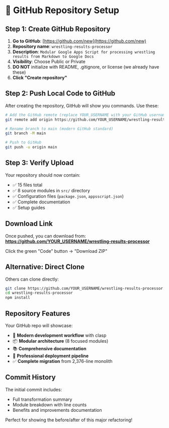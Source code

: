# 🚀 GitHub Repository Setup

## Step 1: Create GitHub Repository

1. **Go to GitHub**: [https://github.com/new](https://github.com/new)
2. **Repository name**: `wrestling-results-processor`
3. **Description**: `Modular Google Apps Script for processing wrestling results from Markdown to Google Docs`
4. **Visibility**: Choose Public or Private
5. **DO NOT** initialize with README, .gitignore, or license (we already have these)
6. **Click "Create repository"**

## Step 2: Push Local Code to GitHub

After creating the repository, GitHub will show you commands. Use these:

```bash
# Add the GitHub remote (replace YOUR_USERNAME with your GitHub username)
git remote add origin https://github.com/YOUR_USERNAME/wrestling-results-processor.git

# Rename branch to main (modern GitHub standard)
git branch -M main

# Push to GitHub
git push -u origin main
```

## Step 3: Verify Upload

Your repository should now contain:
- ✅ 15 files total
- ✅ 8 source modules in `src/` directory
- ✅ Configuration files (`package.json`, `appsscript.json`)
- ✅ Complete documentation
- ✅ Setup guides

## Download Link

Once pushed, you can download from:
**https://github.com/YOUR_USERNAME/wrestling-results-processor**

Click the green "Code" button → "Download ZIP"

## Alternative: Direct Clone

Others can clone directly:
```bash
git clone https://github.com/YOUR_USERNAME/wrestling-results-processor.git
cd wrestling-results-processor
npm install
```

## Repository Features

Your GitHub repo will showcase:
- 🔄 **Modern development workflow** with clasp
- 📦 **Modular architecture** (8 focused modules)  
- 📚 **Comprehensive documentation**
- 🚀 **Professional deployment pipeline**
- ✅ **Complete migration** from 2,376-line monolith

## Commit History

The initial commit includes:
- Full transformation summary
- Module breakdown with line counts
- Benefits and improvements documentation

Perfect for showing the before/after of this major refactoring!